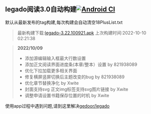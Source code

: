 ## legado阅读3.0自动构建[![Android CI](https://github.com/10bits/gedoor-Build/workflows/Android%20CI/badge.svg)](https://github.com/10bits/gedoor-Build/actions)

默认从最新发布的tag构建,每次构建会自动清空18PlusList.txt

> 最新构建下载:[legado-3.22.100921.apk](https://github.com/crby2333/gedoor-Build/releases/download/legado-3.22.100921/legado-3.22.100921.apk) 上次构建时间:2022-10-10 02:21:38
<!--start-->
> **2022/10/09**
> 
> * 添加源编辑输入框最大行数设置
> * 添加正文阅读界面进度条(本章/整本）设置 by 821938089
> * 优化下拉加载更多相关界面
> * 修复横屏竖屏切换后主题改变的bug by 821938089
> * 优化章节替换净化 by Xwite
> * 封面支持svg 正文img标签支持svg图片链接 by Xwite
> * 调整申请设置书籍保存位置的时机 by Xwite
<!--end-->
  
使用app过程中遇到问题,请到这里解决[gedoor/legado](https://github.com/gedoor/legado/issues)

